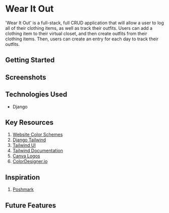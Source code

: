 # Wear It Out
'Wear It Out' is a full-stack, full CRUD application that will allow a user to log all of their clothing items, as well as track their outfits. Users can add a clothing item to their virtual closet, and then create outfits from their clothing items. Then, users can create an entry for each day to track their outfits.
## Getting Started
## Screenshots
## Technologies Used
- Django
## Key Resources
1. [Website Color Schemes](https://visme.co/blog/website-color-schemes/)
2. [Django Tailwind](https://django-tailwind.readthedocs.io/en/latest/installation.html)
3. [Tailwind UI](https://tailwindui.com/)
4. [Tailwind Documentation](https://tailwindcss.com/docs/installation)
5. [Canva Logos](https://www.canva.com/logos/)
6. [ColorDesigner.io](https://colordesigner.io/gradient-generator)
## Inspiration
1. [Poshmark](https://poshmark.com/)
## Future Features
